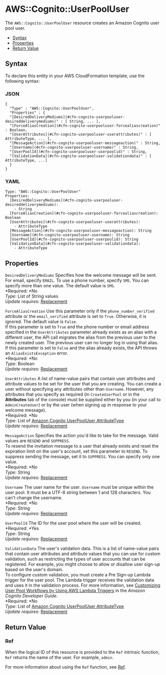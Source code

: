 # AWS::Cognito::UserPoolUser<a name="aws-resource-cognito-userpooluser"></a>

The `AWS::Cognito::UserPoolUser` resource creates an Amazon Cognito user pool user\.


+ [Syntax](#aws-resource-cognito-userpooluser-syntax)
+ [Properties](#w3ab2c21c10d263b9)
+ [Return Value](#w3ab2c21c10d263c11)

## Syntax<a name="aws-resource-cognito-userpooluser-syntax"></a>

To declare this entity in your AWS CloudFormation template, use the following syntax:

### JSON<a name="aws-resource-cognito-userpooluser-syntax.json"></a>

```
{
  "Type" : "AWS::Cognito::UserPoolUser",
  "Properties" : {
  "[DesiredDeliveryMediums](#cfn-cognito-userpooluser-desireddeliverymediums)" : [ String, ... ],
  "[ForceAliasCreation](#cfn-cognito-userpooluser-forcealiascreation)" : Boolean,
  "[UserAttributes](#cfn-cognito-userpooluser-userattributes)" : [ AttributeType, ... ],
  "[MessageAction](#cfn-cognito-userpooluser-messageaction)" : String,
  "[Username](#cfn-cognito-userpooluser-username)" : String,
  "[UserPoolId](#cfn-cognito-userpooluser-userpoolid)" : String,
  "[ValidationData](#cfn-cognito-userpooluser-validationdata)" : [ AttributeType, ...]
  }
}
```

### YAML<a name="aws-resource-cognito-userpooluser-syntax.yaml"></a>

```
Type: "AWS::Cognito::UserPoolUser"
Properties:
  [DesiredDeliveryMediums](#cfn-cognito-userpooluser-desireddeliverymediums): 
    - String
  [ForceAliasCreation](#cfn-cognito-userpooluser-forcealiascreation): Boolean
  [UserAttributes](#cfn-cognito-userpooluser-userattributes): 
    - AttributeType
  [MessageAction](#cfn-cognito-userpooluser-messageaction): String
  [Username](#cfn-cognito-userpooluser-username): String
  [UserPoolId](#cfn-cognito-userpooluser-userpoolid): String
  [ValidationData](#cfn-cognito-userpooluser-validationdata): 
    - AttributeType
```

## Properties<a name="w3ab2c21c10d263b9"></a>

`DesiredDeliveryMediums`  <a name="cfn-cognito-userpooluser-desireddeliverymediums"></a>
Specifies how the welcome message will be sent\. For email, specify `EMAIL`\. To use a phone number, specify `SMS`\. You can specify more than one value\. The default value is `SMS`\.   
*Required: *No  
*Type*: List of String values  
*Update requires*: [Replacement](using-cfn-updating-stacks-update-behaviors.md#update-replacement)

`ForceAliasCreation`  <a name="cfn-cognito-userpooluser-forcealiascreation"></a>
Use this parameter only if the `phone_number_verified` attribute or the `email_verified` attribute is set to `True`\. Otherwise, it is ignored\. The default value is `False`\.  
If this parameter is set to `True` and the phone number or email address specified in the `UserAttributes` parameter already exists as an alias with a different user, the API call migrates the alias from the previous user to the newly created user\. The previous user can no longer log in using that alias\.  
If this parameter is set to `False` and the alias already exists, the API throws an `AliasExistsException` error\.   
*Required: *No  
*Type*: Boolean  
*Update requires*: [Replacement](using-cfn-updating-stacks-update-behaviors.md#update-replacement)

`UserAttributes`  <a name="cfn-cognito-userpooluser-userattributes"></a>
A list of name\-value pairs that contain user attributes and attribute values to be set for the user that you are creating\. You can create a user without specifying any attributes other than `Username`\. However, any attributes that you specify as required \(in `CreateUserPool` or in the **Attributes** tab of the console\) must be supplied either by you \(in your call to `AdminCreateUser`\) or by the user \(when signing up in response to your welcome message\)\.  
*Required: *No  
*Type*: List of [Amazon Cognito UserPoolUser AttributeType](aws-properties-cognito-userpooluser-attributetype.md)  
*Update requires*: [Replacement](using-cfn-updating-stacks-update-behaviors.md#update-replacement)

`MessageAction`  <a name="cfn-cognito-userpooluser-messageaction"></a>
Specifies the action you'd like to take for the message\. Valid values are `RESEND` and `SUPPRESS`\.  
To resend the invitation message to a user that already exists and reset the expiration limit on the user's account, set this parameter to `RESEND`\. To suppress sending the message, set it to `SUPPRESS`\. You can specify only one value\.  
*Required: *No  
*Type*: String  
*Update requires*: [Replacement](using-cfn-updating-stacks-update-behaviors.md#update-replacement)

`Username`  <a name="cfn-cognito-userpooluser-username"></a>
The user name for the user\. `Username` must be unique within the user pool\. It must be a UTF\-8 string between 1 and 128 characters\. You can't change the username\.  
*Required: *No  
*Type*: String  
*Update requires*: [Replacement](using-cfn-updating-stacks-update-behaviors.md#update-replacement)

`UserPoolId`  <a name="cfn-cognito-userpooluser-userpoolid"></a>
The ID for the user pool where the user will be created\.  
*Required: *Yes  
*Type*: String  
*Update requires*: [Replacement](using-cfn-updating-stacks-update-behaviors.md#update-replacement)

`ValidationData`  <a name="cfn-cognito-userpooluser-validationdata"></a>
The user's validation data\. This is a list of name\-value pairs that contain user attributes and attribute values that you can use for custom validation, such as restricting the types of user accounts that can be registered\. For example, you might choose to allow or disallow user sign\-up based on the user's domain\.  
To configure custom validation, you must create a Pre Sign\-up Lambda trigger for the user pool\. The Lambda trigger receives the validation data and uses it in the validation process\. For more information, see [Customizing User Pool Workflows by Using AWS Lambda Triggers](http://docs.aws.amazon.com/cognito/latest/developerguide/cognito-user-identity-pools-working-with-aws-lambda-triggers.html) in the *Amazon Cognito Developer Guide*\.  
*Required: *No  
*Type*: List of [Amazon Cognito UserPoolUser AttributeType](aws-properties-cognito-userpooluser-attributetype.md)  
*Update requires*: [Replacement](using-cfn-updating-stacks-update-behaviors.md#update-replacement)

## Return Value<a name="w3ab2c21c10d263c11"></a>

### Ref<a name="w3ab2c21c10d263c11b2"></a>

When the logical ID of this resource is provided to the `Ref` intrinsic function, `Ref` returns the name of the user\. For example, `admin`\.

For more information about using the `Ref` function, see [Ref](intrinsic-function-reference-ref.md)\.